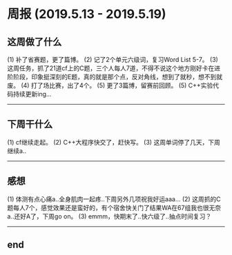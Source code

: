 # 周报 (2019.5.13 - 2019.5.19)


## 这周做了什么
(1) 补了省赛题，更了篇博。
(2) 记了2个单元六级词，复习Word List 5-7。
(3) 这周任务，抓了21道cf上的C题，三个人每人7道，不得不说这个地方刚好卡在进阶阶段，印象挺深刻的E题，真的就是那个点，反对角线，想到了就秒，想不到就废。
(4) 打了场比赛，出了4个。
(5) 更了3篇博，留赛前回顾。
(5) C++实验代码持续更新ing...

---


## 下周干什么
(1) cf继续走起。
(2) C++大程序快交了，赶快写。
(3) 这周单词停了几天，下周继续a..

---


## 感想
(1) 体测有点心痛a..全身肌肉一起疼..下周另外几项祝我好运aaa...
(2) 这周抓的C题每人7个，感觉效果还是蛮好的，有个宿舍快关门了结果WA在67组我也很无奈a..还好A了，下周go on。
(3) emmm，快期末了..快六级了..抽点时间复习？

---


## end
